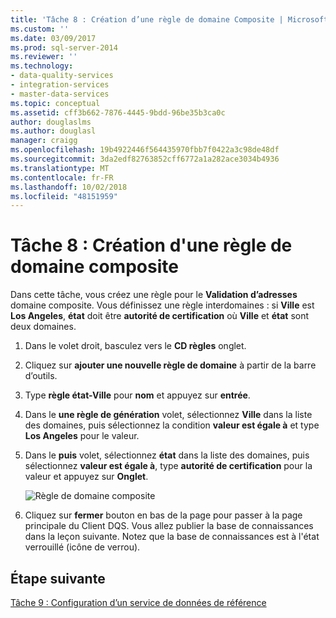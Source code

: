 ```yaml
---
title: 'Tâche 8 : Création d’une règle de domaine Composite | Microsoft Docs'
ms.custom: ''
ms.date: 03/09/2017
ms.prod: sql-server-2014
ms.reviewer: ''
ms.technology:
- data-quality-services
- integration-services
- master-data-services
ms.topic: conceptual
ms.assetid: cff3b662-7876-4445-9bdd-96be35b3ca0c
author: douglaslms
ms.author: douglasl
manager: craigg
ms.openlocfilehash: 19b4922446f564435970fbb7f0422a3c98de48df
ms.sourcegitcommit: 3da2edf82763852cff6772a1a282ace3034b4936
ms.translationtype: MT
ms.contentlocale: fr-FR
ms.lasthandoff: 10/02/2018
ms.locfileid: "48151959"
---
```

# <a name="task-8-creating-a-composite-domain-rule"></a>Tâche 8 : Création d'une règle de domaine composite
  Dans cette tâche, vous créez une règle pour le **Validation d’adresses** domaine composite. Vous définissez une règle interdomaines : si **Ville** est **Los Angeles**, **état** doit être **autorité de certification** où **Ville** et **état** sont deux domaines.  
  
1.  Dans le volet droit, basculez vers le **CD règles** onglet.  
  
2.  Cliquez sur **ajouter une nouvelle règle de domaine** à partir de la barre d’outils.  
  
3.  Type **règle état-Ville** pour **nom** et appuyez sur **entrée**.  
  
4.  Dans le **une règle de génération** volet, sélectionnez **Ville** dans la liste des domaines, puis sélectionnez la condition **valeur est égale à** et type **Los Angeles** pour le valeur.  
  
5.  Dans le **puis** volet, sélectionnez **état** dans la liste des domaines, puis sélectionnez **valeur est égale à**, type **autorité de certification** pour la valeur et appuyez sur **Onglet**.  
  
     ![Règle de domaine composite](../../2014/tutorials/media/et-creatingacompositedomainrule.jpg "règle de domaine Composite")  
  
6.  Cliquez sur **fermer** bouton en bas de la page pour passer à la page principale du Client DQS. Vous allez publier la base de connaissances dans la leçon suivante. Notez que la base de connaissances est à l'état verrouillé (icône de verrou).  
  
## <a name="next-step"></a>Étape suivante  
 [Tâche 9 : Configuration d’un service de données de référence](../../2014/tutorials/task-9-configuring-a-reference-data-service.md)  
  
  

